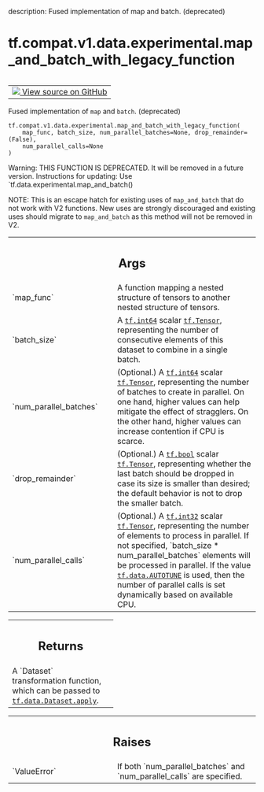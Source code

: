 description: Fused implementation of map and batch. (deprecated)

<div itemscope itemtype="http://developers.google.com/ReferenceObject">
<meta itemprop="name" content="tf.compat.v1.data.experimental.map_and_batch_with_legacy_function" />
<meta itemprop="path" content="Stable" />
</div>

# tf.compat.v1.data.experimental.map_and_batch_with_legacy_function

<!-- Insert buttons and diff -->

<table class="tfo-notebook-buttons tfo-api nocontent" align="left">
<td>
  <a target="_blank" href="https://github.com/tensorflow/tensorflow/blob/r2.4/tensorflow/python/data/experimental/ops/batching.py#L151-L204">
    <img src="https://www.tensorflow.org/images/GitHub-Mark-32px.png" />
    View source on GitHub
  </a>
</td>
</table>



Fused implementation of `map` and `batch`. (deprecated)

<pre class="devsite-click-to-copy prettyprint lang-py tfo-signature-link">
<code>tf.compat.v1.data.experimental.map_and_batch_with_legacy_function(
    map_func, batch_size, num_parallel_batches=None, drop_remainder=(False),
    num_parallel_calls=None
)
</code></pre>



<!-- Placeholder for "Used in" -->

Warning: THIS FUNCTION IS DEPRECATED. It will be removed in a future version.
Instructions for updating:
Use `tf.data.experimental.map_and_batch()

NOTE: This is an escape hatch for existing uses of `map_and_batch` that do not
work with V2 functions. New uses are strongly discouraged and existing uses
should migrate to `map_and_batch` as this method will not be removed in V2.

<!-- Tabular view -->
 <table class="responsive fixed orange">
<colgroup><col width="214px"><col></colgroup>
<tr><th colspan="2"><h2 class="add-link">Args</h2></th></tr>

<tr>
<td>
`map_func`
</td>
<td>
A function mapping a nested structure of tensors to another
nested structure of tensors.
</td>
</tr><tr>
<td>
`batch_size`
</td>
<td>
A <a href="../../../../../tf.md#int64"><code>tf.int64</code></a> scalar <a href="../../../../../tf/Tensor.md"><code>tf.Tensor</code></a>, representing the number of
consecutive elements of this dataset to combine in a single batch.
</td>
</tr><tr>
<td>
`num_parallel_batches`
</td>
<td>
(Optional.) A <a href="../../../../../tf.md#int64"><code>tf.int64</code></a> scalar <a href="../../../../../tf/Tensor.md"><code>tf.Tensor</code></a>,
representing the number of batches to create in parallel. On one hand,
higher values can help mitigate the effect of stragglers. On the other
hand, higher values can increase contention if CPU is scarce.
</td>
</tr><tr>
<td>
`drop_remainder`
</td>
<td>
(Optional.) A <a href="../../../../../tf.md#bool"><code>tf.bool</code></a> scalar <a href="../../../../../tf/Tensor.md"><code>tf.Tensor</code></a>, representing
whether the last batch should be dropped in case its size is smaller than
desired; the default behavior is not to drop the smaller batch.
</td>
</tr><tr>
<td>
`num_parallel_calls`
</td>
<td>
(Optional.) A <a href="../../../../../tf.md#int32"><code>tf.int32</code></a> scalar <a href="../../../../../tf/Tensor.md"><code>tf.Tensor</code></a>,
representing the number of elements to process in parallel. If not
specified, `batch_size * num_parallel_batches` elements will be processed
in parallel. If the value <a href="../../../../../tf/data.md#AUTOTUNE"><code>tf.data.AUTOTUNE</code></a> is used, then
the number of parallel calls is set dynamically based on available CPU.
</td>
</tr>
</table>



<!-- Tabular view -->
 <table class="responsive fixed orange">
<colgroup><col width="214px"><col></colgroup>
<tr><th colspan="2"><h2 class="add-link">Returns</h2></th></tr>
<tr class="alt">
<td colspan="2">
A `Dataset` transformation function, which can be passed to
<a href="../../../../../tf/data/Dataset.md#apply"><code>tf.data.Dataset.apply</code></a>.
</td>
</tr>

</table>



<!-- Tabular view -->
 <table class="responsive fixed orange">
<colgroup><col width="214px"><col></colgroup>
<tr><th colspan="2"><h2 class="add-link">Raises</h2></th></tr>

<tr>
<td>
`ValueError`
</td>
<td>
If both `num_parallel_batches` and `num_parallel_calls` are
specified.
</td>
</tr>
</table>

